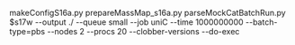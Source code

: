 makeConfigS16a.py
prepareMassMap_s16a.py
parseMockCatBatchRun.py $s17w --output ./ --queue small --job uniC --time 1000000000 --batch-type=pbs --nodes 2 --procs 20 --clobber-versions --do-exec
